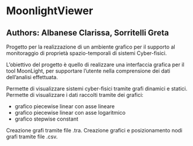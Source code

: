 <h1> MoonlightViewer</h1>
<h2> Authors: Albanese Clarissa, Sorritelli Greta</h2>

Progetto per la realizzazione di un	ambiente grafico per il supporto al monitoraggio di proprietà
spazio-temporali di sistemi Cyber-fisici.

L’obiettivo del	progetto è quello di realizzare una interfaccia grafica per il tool MoonLight,
per supportare l’utente nella comprensione dei dati dell’analisi effettuata.


Permette di visualizzare sistemi cyber-fisici tramite grafi dinamici e statici.
Permette di visualizzare i dati raccolti tramite dei grafici:
  - grafico piecewise linear con asse lineare
  - grafico piecewise linear con asse logaritmico
  - grafico stepwise constant 


 Creazione grafi tramite file .tra.
 Creazione grafici e posizionamento nodi grafi tramite file .csv.
